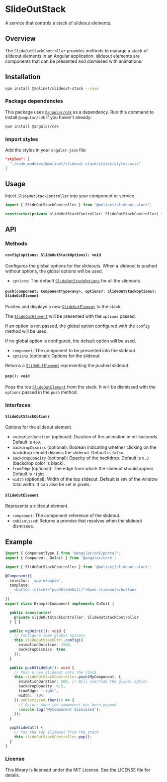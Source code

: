 # SlideOutStack

A service that controls a stack of slideout elements.

## Overview

The `SlideOutStackController` provides methods to manage a stack of slideout elements in an Angular application. slideout elements are components that can be presented and dismissed with animations.

## Installation

```bash
npm install @molinet/slideout-stack --save
```

### Package dependencies

This package uses [`@angular/cdk`](https://www.npmjs.com/package/@angular/cdk) as a dependency. Run this command to install `@angular/cdk` if you haven't already:

```bash
npm install @angular/cdk
```

### Import styles

Add the styles in your `angular.json` file:

```json
"styles": [
  "./node_modules/@molinet/slideout-stack/styles/styles.scss"
]
```

## Usage

Inject `SlideOutStackController` into your component or service:

```typescript
import { SlideOutStackController } from "@molinet/slideout-stack";

constructor(private slideOutStackController: SlideOutStackController) { }
```

## API

### Methods

#### `config(options: SlideOutStackOptions): void`

Configures the global options for the slideouts. When a slideout is pushed without options, the global options will be used.

- `options`: The default [`SlideOutStackOptions`](#slideoutstackoptions) for all the slideouts.

#### `push(component: ComponentType<any>, options?: SlideOutStackOptions): SlideOutElement`

Pushes and displays a new [`SlideOutElement`](#slideoutelement) to the stack.

The [`SlideOutElement`](#slideoutelement) will be presented with the `options` passed.

If an option is not passed, the global option configured with the `config` method will be used.

If no global option is configured, the default option will be used.

- `component`: The component to be presented into the slideout.
- `options` (optional): Options for the slideout.

Returns a [`SlideOutElement`](#slideoutelement) representing the pushed slideout.

#### `pop(): void`

Pops the top [`SlideOutElement`](#slideoutelement) from the stack. It will be dismissed with the `options` passed in the `push` method.

### Interfaces

#### `SlideOutStackOptions`

Options for the slideout element.

- `animationDuration` (optional): Duration of the animation in milliseconds. Default is `400`.
- `backdropDismiss` (optional): Boolean indicating whether clicking on the backdrop should dismiss the slideout. Default is `false`.
- `backdropOpacity` (optional): Opacity of the backdrop. Default is `0.3` (backdrop color is black).
- `fromEdge` (optional): The edge from which the slideout should appear. Default is `right`.
- `width` (optional): Width of the top slideout. Default is `80%` of the window total width. It can also be set in pixels.

#### `SlideOutElement`

Represents a slideout element.

- `component`: The component reference of the slideout.
- `onDismissed`: Returns a promise that resolves when the slideout dismisses.

## Example

```typescript
import { ComponentType } from '@angular/cdk/portal';
import { Component, OnInit } from '@angular/core';

import { SlideOutStackController } from '@molinet/slideout-stack';

@Component({
  selector: 'app-example',
  template: `
    <button (click)="pushSlideOut()">Open slideout</button>
  `
})
export class ExampleComponent implements OnInit {

  public constructor(
    private slideOutStackController: SlideOutStackController
  ) { }

  public ngOnInit(): void {
    // Configure some global options
    this.slideOutStackCtrl.config({
      animationDuration: 1500,
      backdropDismiss: true
    });
  }

  public pushSlideOut(): void {
    // Push a new slideout onto the stack
    this.slideOutStackController.push(MyComponent, {
      animationDuration: 500, // Will override the global option
      backdropOpacity: 0.5,
      fromEdge: 'right',
      width: '70%'
    }).onDismissed.then(() => {
      // Occurs when the component has been popped
      console.log('MyComponent dismissed');
    });
  }

  popSlideOut() {
    // Pop the top slideout from the stack
    this.slideOutStackController.pop();
  }
}
```

### License

This library is licensed under the MIT License. See the LICENSE file for details.
